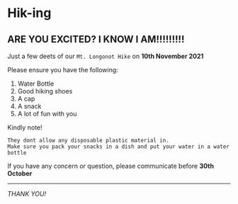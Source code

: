 # Hik-ing
## ARE YOU EXCITED? I KNOW I AM!!!!!!!!!
Just a few deets of our `Mt. Longonot Hike` on **10th November 2021**

Please ensure you have the following:
1. Water Bottle
2. Good hiking shoes
3. A cap
4. A snack
5. A lot of fun with you

Kindly note!

    They dont allow any disposable plastic material in.
    Make sure you pack your snacks in a dish and put your water in a water bottle

If you have any concern or question, please communicate before **30th October**

***
*THANK YOU!*
